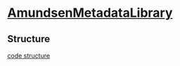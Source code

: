 # [AmundsenMetadataLibrary](https://github.com/lyft/amundsenmetadatalibrary)

## Structure
[code structure](https://github.com/lyft/amundsenmetadatalibrary/blob/master/docs/structure.md)